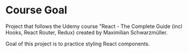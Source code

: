 # Course Goal

Project that follows the Udemy course "React - The Complete Guide (incl Hooks, React Router, Redux) created by Maximilian Schwarzmüller.

Goal of this project is to practice styling React components.